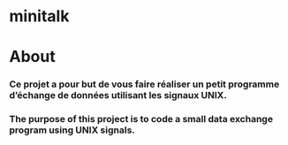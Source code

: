 # minitalk

<h1>About</h1>
<h3>Ce projet a pour but de vous faire réaliser un petit programme d’échange de données
utilisant les signaux UNIX.</h3>

<h3>The purpose of this project is to code a small data exchange program using UNIX signals.</h3>
